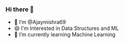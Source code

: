 ### Hi there 👋


- 👋 I’m @Ajaymishra69
- 😄 I'm Interested in Data Structures and ML
- 🌱 I’m currently learning Machine Learning
